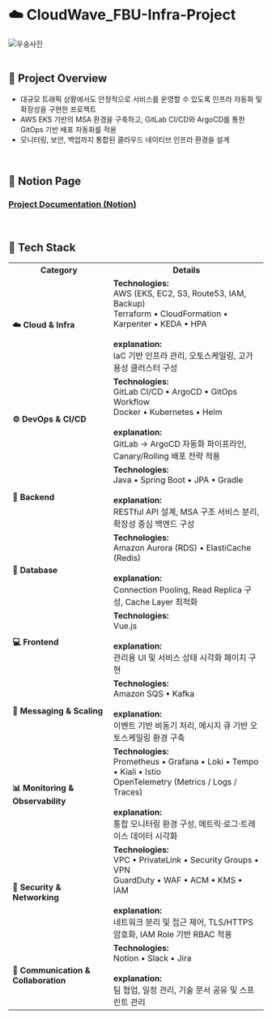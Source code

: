 <h1>☁️ CloudWave_FBU-Infra-Project</h1>

<!-- 대표 이미지 -->
![우숭사진](https://github.com/user-attachments/assets/81451b08-75c2-4b4e-be70-6848a6d3b605)
<br><br>

<h2>🎯 Project Overview</h2>
<ul>
  <li>대규모 트래픽 상황에서도 안정적으로 서비스를 운영할 수 있도록 인프라 자동화 및 확장성을 구현한 프로젝트</li>
  <li>AWS EKS 기반의 MSA 환경을 구축하고, GitLab CI/CD와 ArgoCD를 통한 GitOps 기반 배포 자동화를 적용</li>
  <li>모니터링, 보안, 백업까지 통합된 클라우드 네이티브 인프라 환경을 설계</li>
</ul>

<br>

<h2>📘 Notion Page</h2>
<h3><a href="https://sable-mars-102.notion.site/21fcb42f28df80149002f8b9a6f1b0f8?pvs=74" target="_blank">Project Documentation (Notion)</a></h3>
<br>

<h2>🧩 Tech Stack</h2>

<table>
  <tr>
    <th>Category</th>
    <th>Details</th>
  </tr>

  <tr>
    <td><strong>☁️ Cloud & Infra</strong></td>
    <td>
      <strong>Technologies:</strong><br>
      AWS (EKS, EC2, S3, Route53, IAM, Backup)<br>
      Terraform • CloudFormation • Karpenter • KEDA • HPA<br><br>
      <strong>explanation:</strong><br>
      IaC 기반 인프라 관리, 오토스케일링, 고가용성 클러스터 구성
    </td>
  </tr>

  <tr>
    <td><strong>⚙️ DevOps & CI/CD</strong></td>
    <td>
      <strong>Technologies:</strong><br>
      GitLab CI/CD • ArgoCD • GitOps Workflow<br>
      Docker • Kubernetes • Helm<br><br>
      <strong>explanation:</strong><br>
      GitLab → ArgoCD 자동화 파이프라인, Canary/Rolling 배포 전략 적용
    </td>
  </tr>

  <tr>
    <td><strong>🧠 Backend</strong></td>
    <td>
      <strong>Technologies:</strong><br>
      Java • Spring Boot • JPA • Gradle<br><br>
      <strong>explanation:</strong><br>
      RESTful API 설계, MSA 구조 서비스 분리, 확장성 중심 백엔드 구성
    </td>
  </tr>

  <tr>
    <td><strong>💾 Database</strong></td>
    <td>
      <strong>Technologies:</strong><br>
      Amazon Aurora (RDS) • ElastiCache (Redis)<br><br>
      <strong>explanation:</strong><br>
      Connection Pooling, Read Replica 구성, Cache Layer 최적화
    </td>
  </tr>

  <tr>
    <td><strong>💻 Frontend</strong></td>
    <td>
      <strong>Technologies:</strong><br>
      Vue.js<br><br>
      <strong>explanation:</strong><br>
      관리용 UI 및 서비스 상태 시각화 페이지 구현
    </td>
  </tr>

  <tr>
    <td><strong>📡 Messaging & Scaling</strong></td>
    <td>
      <strong>Technologies:</strong><br>
      Amazon SQS • Kafka<br><br>
      <strong>explanation:</strong><br>
      이벤트 기반 비동기 처리, 메시지 큐 기반 오토스케일링 환경 구축
    </td>
  </tr>

  <tr>
    <td><strong>📊 Monitoring & Observability</strong></td>
    <td>
      <strong>Technologies:</strong><br>
      Prometheus • Grafana • Loki • Tempo • Kiali • Istio<br>
      OpenTelemetry (Metrics / Logs / Traces)<br><br>
      <strong>explanation:</strong><br>
      통합 모니터링 환경 구성, 메트릭·로그·트레이스 데이터 시각화
    </td>
  </tr>

  <tr>
    <td><strong>🔐 Security & Networking</strong></td>
    <td>
      <strong>Technologies:</strong><br>
      VPC • PrivateLink • Security Groups • VPN<br>
      GuardDuty • WAF • ACM • KMS • IAM<br><br>
      <strong>explanation:</strong><br>
      네트워크 분리 및 접근 제어, TLS/HTTPS 암호화, IAM Role 기반 RBAC 적용
    </td>
  </tr>

  <tr>
    <td><strong>💬 Communication & Collaboration</strong></td>
    <td>
      <strong>Technologies:</strong><br>
      Notion • Slack • Jira<br><br>
      <strong>explanation:</strong><br>
      팀 협업, 일정 관리, 기술 문서 공유 및 스프린트 관리
    </td>
  </tr>
</table>
<br>
